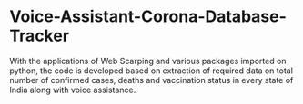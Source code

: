 # Voice-Assistant-Corona-Database-Tracker
With the applications of Web Scarping and various packages imported on python, the code is developed based on extraction of required data on total number of confirmed cases, deaths and vaccination status in every state of India along with voice assistance.
